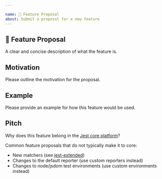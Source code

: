 ```yaml
---

name: 🚀 Feature Proposal
about: Submit a proposal for a new feature
---
```


## 🚀 Feature Proposal

A clear and concise description of what the feature is.

## Motivation

Please outline the motivation for the proposal.

## Example

Please provide an example for how this feature would be used.

## Pitch

Why does this feature belong in the [Jest core platform](https://www.youtube.com/watch?v=NtjyeojAOBs)?

Common feature proposals that do not typically make it to core:

- New matchers (see [jest-extended](https://github.com/jest-community/jest-extended))
- Changes to the default reporter (use custom reporters instead)
- Changes to node/jsdom test environments (use custom environments instead)
